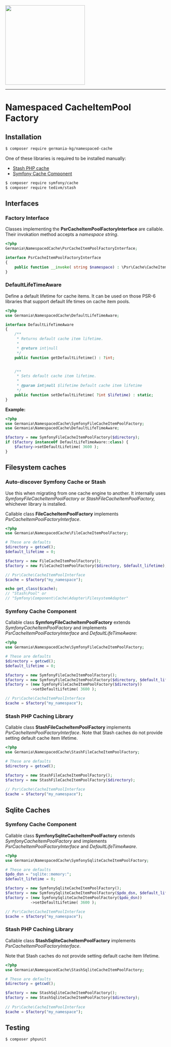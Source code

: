 <img src="https://static.germania-kg.com/logos/ga-logo-2016-web.svgz" width="250px">

------


# Namespaced CacheItemPool Factory



## Installation

```bash
$ composer require germania-kg/namespaced-cache
```

One of these libraries is required to be installed manually:

- [Stash PHP cache](http://www.stashphp.com)
- [Symfony Cache Component](https://symfony.com/components/Cache)

```bash
$ composer require symfony/cache
$ composer require tedivm/stash
```



## Interfaces

### Factory Interface

Classes implementing the **PsrCacheItemPoolFactoryInterface** are callable. Their invokation method accepts a *namespace string*.

```php
<?php
Germania\NamespacedCache\PsrCacheItemPoolFactoryInterface;

interface PsrCacheItemPoolFactoryInterface
{
    public function __invoke( string $namespace) : \Psr\Cache\CacheItemPoolInterface;
}
```

### DefaultLifeTimeAware

Define a default lifetime for cache items. It can be used on those PSR-6 libraries that support default life times on cache item pools.

```php
<?php
use Germania\NamespacedCache\DefaultLifeTimeAware;

interface DefaultLifeTimeAware
{
    /**
     * Returns default cache item lifetime.
     *
     * @return int|null
     */
    public function getDefaultLifetime() : ?int;


    /**
     * Sets default cache item lifetime.
     *
     * @param int|null $lifetime Default cache item lifetime
     */
    public function setDefaultLifetime( ?int $lifetime) : static;
}

```

**Example:**

```php
<?php
use Germania\NamespacedCache\SymfonyFileCacheItemPoolFactory;
use Germania\NamespacedCache\DefaultLifeTimeAware;

$factory = new SymfonyFileCacheItemPoolFactory($directory);
if ($factory instanceOf DefaultLifeTimeAware::class) {
    $factory->setDefaultLifetime( 3600 );
}
```



## Filesystem caches

### Auto-discover Symfony Cache or Stash

Use this when migrating from one cache engine to another. It internally uses *SymfonyFileCacheItemPoolFactory* or *StashFileCacheItemPoolFactory,* whichever library is installed.

Callable class **FileCacheItemPoolFactory** implements *PsrCacheItemPoolFactoryInterface*. 

```php
<?php
use Germania\NamespacedCache\FileCacheItemPoolFactory;

# These are defaults
$directory = getcwd(); 
$default_lifetime = 0;

$factory = new FileCacheItemPoolFactory();
$factory = new FileCacheItemPoolFactory($directory, $default_lifetime);

// Psr\Cache\CacheItemPoolInterface
$cache = $factory("my_namespace");

echo get_class($cache);
// "Stash\Pool" or 
// "Symfony\Component\Cache\Adapter\FilesystemAdapter"
```



### Symfony Cache Component

Callable class **SymfonyFileCacheItemPoolFactory** extends *SymfonyCacheItemPoolFactory* and implements *PsrCacheItemPoolFactoryInterface* and *DefaultLifeTimeAware*:

```php
<?php
use Germania\NamespacedCache\SymfonyFileCacheItemPoolFactory;

# These are defaults
$directory = getcwd(); 
$default_lifetime = 0;

$factory = new SymfonyFileCacheItemPoolFactory();
$factory = new SymfonyFileCacheItemPoolFactory($directory, $default_lifetime);
$factory = (new SymfonyFileCacheItemPoolFactory($directory))
           ->setDefaultLifetime( 3600 );

// Psr\Cache\CacheItemPoolInterface
$cache = $factory("my_namespace");
```

### Stash PHP Caching Library

Callable class **StashFileCacheItemPoolFactory** implements *PsrCacheItemPoolFactoryInterface*. Note that Stash caches do not provide setting default cache item lifetime.

```php
<?php
use Germania\NamespacedCache\StashFileCacheItemPoolFactory;

# These are defaults
$directory = getcwd(); 

$factory = new StashFileCacheItemPoolFactory();
$factory = new StashFileCacheItemPoolFactory($directory);
  
// Psr\Cache\CacheItemPoolInterface
$cache = $factory("my_namespace");
```

## Sqlite Caches

### Symfony Cache Component

Callable class **SymfonySqliteCacheItemPoolFactory** extends *SymfonyCacheItemPoolFactory* and implements *PsrCacheItemPoolFactoryInterface* and *DefaultLifeTimeAware*.

```php
<?php
use Germania\NamespacedCache\SymfonySqliteCacheItemPoolFactory;

# These are defaults
$pdo_dsn = "sqlite::memory:"; 
$default_lifetime = 0;

$factory = new SymfonySqliteCacheItemPoolFactory();
$factory = new SymfonySqliteCacheItemPoolFactory($pdo_dsn, $default_lifetime);
$factory = (new SymfonySqliteCacheItemPoolFactory($pdo_dsn))
           ->setDefaultLifetime( 3600 );

// Psr\Cache\CacheItemPoolInterface
$cache = $factory("my_namespace");
```



### Stash PHP Caching Library

Callable class **StashSqliteCacheItemPoolFactory** implements *PsrCacheItemPoolFactoryInterface*.

Note that Stash caches do not provide setting default cache item lifetime.

```php
<?php
use Germania\NamespacedCache\StashSqliteCacheItemPoolFactory;

# These are defaults
$directory = getcwd(); 

$factory = new StashSqliteCacheItemPoolFactory();
$factory = new StashSqliteCacheItemPoolFactory($directory);
  
// Psr\Cache\CacheItemPoolInterface
$cache = $factory("my_namespace");
```



## Testing

```bash
$ composer phpunit
```

